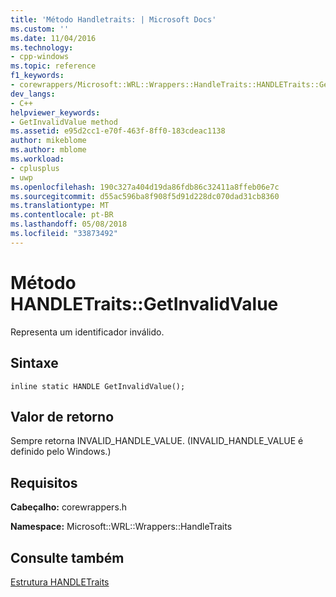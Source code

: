 ```yaml
---
title: 'Método Handletraits: | Microsoft Docs'
ms.custom: ''
ms.date: 11/04/2016
ms.technology:
- cpp-windows
ms.topic: reference
f1_keywords:
- corewrappers/Microsoft::WRL::Wrappers::HandleTraits::HANDLETraits::GetInvalidValue
dev_langs:
- C++
helpviewer_keywords:
- GetInvalidValue method
ms.assetid: e95d2cc1-e70f-463f-8ff0-183cdeac1138
author: mikeblome
ms.author: mblome
ms.workload:
- cplusplus
- uwp
ms.openlocfilehash: 190c327a404d19da86fdb86c32411a8ffeb06e7c
ms.sourcegitcommit: d55ac596ba8f908f5d91d228dc070dad31cb8360
ms.translationtype: MT
ms.contentlocale: pt-BR
ms.lasthandoff: 05/08/2018
ms.locfileid: "33873492"
---
```

# <a name="handletraitsgetinvalidvalue-method"></a>Método HANDLETraits::GetInvalidValue
Representa um identificador inválido.  
  
## <a name="syntax"></a>Sintaxe  
  
```  
inline static HANDLE GetInvalidValue();  
```  
  
## <a name="return-value"></a>Valor de retorno  
 Sempre retorna INVALID_HANDLE_VALUE. (INVALID_HANDLE_VALUE é definido pelo Windows.)  
  
## <a name="requirements"></a>Requisitos  
 **Cabeçalho:** corewrappers.h  
  
 **Namespace:** Microsoft::WRL::Wrappers::HandleTraits  
  
## <a name="see-also"></a>Consulte também  
 [Estrutura HANDLETraits](../windows/handletraits-structure.md)